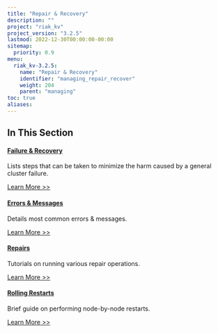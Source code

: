 ```yaml
---
title: "Repair & Recovery"
description: ""
project: "riak_kv"
project_version: "3.2.5"
lastmod: 2022-12-30T00:00:00-00:00
sitemap:
  priority: 0.9
menu:
  riak_kv-3.2.5:
    name: "Repair & Recovery"
    identifier: "managing_repair_recover"
    weight: 204
    parent: "managing"
toc: true
aliases:
---
```


[repair recover fail]: ./failure-recovery/
[repair recover errors]: ./errors/
[repair recover repairs]: ./repairs/
[repair recover restart]: ./rolling-restart/

## In This Section

#### [Failure & Recovery][repair recover fail]

Lists steps that can be taken to minimize the harm caused by a general
cluster failure.

[Learn More >>][repair recover fail]

#### [Errors & Messages][repair recover errors]

Details most common errors & messages.

[Learn More >>][repair recover errors]

#### [Repairs][repair recover repairs]

Tutorials on running various repair operations.

[Learn More >>][repair recover repairs]

#### [Rolling Restarts][repair recover restart]

Brief guide on performing node-by-node restarts.

[Learn More >>][repair recover restart]

